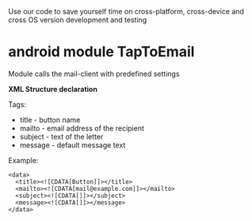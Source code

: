 Use our code to save yourself time on cross-platform, cross-device and cross OS version development and testing
# android module TapToEmail
Module calls the mail-client with predefined settings

**XML Structure declaration**

Tags:
- title - button name
- mailto - email address of the recipient
- subject - text of the letter
- message - default message text

Example:


    <data>
      <title><![CDATA[Button]]></title>
      <mailto><![CDATA[mail@example.com]]></mailto>
      <subject><![CDATA[]]></subject>
      <message><![CDATA[]]></message>
    </data>
